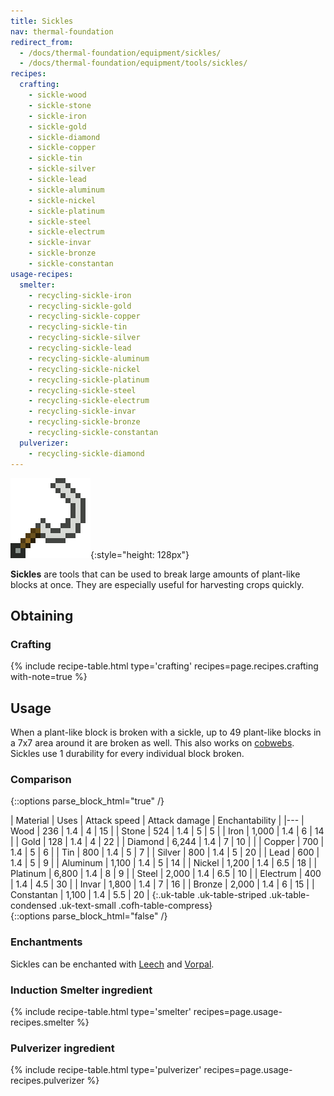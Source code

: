 ```yaml
---
title: Sickles
nav: thermal-foundation
redirect_from:
  - /docs/thermal-foundation/equipment/sickles/
  - /docs/thermal-foundation/equipment/tools/sickles/
recipes:
  crafting:
    - sickle-wood
    - sickle-stone
    - sickle-iron
    - sickle-gold
    - sickle-diamond
    - sickle-copper
    - sickle-tin
    - sickle-silver
    - sickle-lead
    - sickle-aluminum
    - sickle-nickel
    - sickle-platinum
    - sickle-steel
    - sickle-electrum
    - sickle-invar
    - sickle-bronze
    - sickle-constantan
usage-recipes:
  smelter:
    - recycling-sickle-iron
    - recycling-sickle-gold
    - recycling-sickle-copper
    - recycling-sickle-tin
    - recycling-sickle-silver
    - recycling-sickle-lead
    - recycling-sickle-aluminum
    - recycling-sickle-nickel
    - recycling-sickle-platinum
    - recycling-sickle-steel
    - recycling-sickle-electrum
    - recycling-sickle-invar
    - recycling-sickle-bronze
    - recycling-sickle-constantan
  pulverizer:
    - recycling-sickle-diamond
---
```


![Sickles](/assets/images/thermal-foundation/sickles.gif){:style="height: 128px"}


**Sickles** are tools that can be used to break large amounts of plant-like
blocks at once. They are especially useful for harvesting crops quickly.


Obtaining
---------

### Crafting
{% include recipe-table.html type='crafting' recipes=page.recipes.crafting with-note=true %}


Usage
-----

When a plant-like block is broken with a sickle, up to 49 plant-like blocks in a
7x7 area around it are broken as well. This also works on
[cobwebs](https://minecraft.gamepedia.com/Cobweb). Sickles use 1 durability for
every individual block broken.

### Comparison
{::options parse_block_html="true" /}
<div class="uk-overflow-container">
| Material | Uses | Attack speed | Attack damage | Enchantability |
|---
| Wood | 236 | 1.4 | 4 | 15 |
| Stone | 524 | 1.4 | 5 | 5 |
| Iron | 1,000 | 1.4 | 6 | 14 |
| Gold | 128 | 1.4 | 4 | 22 |
| Diamond | 6,244 | 1.4 | 7 | 10 |
|
| Copper | 700 | 1.4 | 5 | 6 |
| Tin | 800 | 1.4 | 5 | 7 |
| Silver | 800 | 1.4 | 5 | 20 |
| Lead | 600 | 1.4 | 5 | 9 |
| Aluminum | 1,100 | 1.4 | 5 | 14 |
| Nickel | 1,200 | 1.4 | 6.5 | 18 |
| Platinum | 6,800 | 1.4 | 8 | 9 |
| Steel | 2,000 | 1.4 | 6.5 | 10 |
| Electrum | 400 | 1.4 | 4.5 | 30 |
| Invar | 1,800 | 1.4 | 7 | 16 |
| Bronze | 2,000 | 1.4 | 6 | 15 |
| Constantan | 1,100 | 1.4 | 5.5 | 20 |
{:.uk-table .uk-table-striped .uk-table-condensed .uk-text-small .cofh-table-compress}
</div>
{::options parse_block_html="false" /}

### Enchantments
Sickles can be enchanted with [Leech](/docs/leech/) and [Vorpal](/docs/vorpal/).

### Induction Smelter ingredient
{% include recipe-table.html type='smelter' recipes=page.usage-recipes.smelter %}

### Pulverizer ingredient
{% include recipe-table.html type='pulverizer' recipes=page.usage-recipes.pulverizer %}
